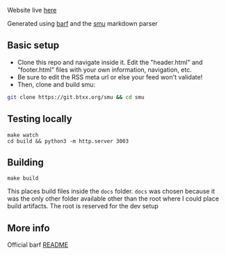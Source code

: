Website live [here](https://s1dsq.github.io/)

Generated using [barf](https://barf.btxx.org/) and the
[smu](https://git.btxx.org/smu) markdown parser

## Basic setup
- Clone this repo and navigate inside it. Edit the "header.html" and
  "footer.html" files with your own information, navigation, etc.
- Be sure to edit the RSS meta url or else your feed won't validate!
- Then, clone and build smu:
```sh
git clone https://git.btxx.org/smu && cd smu
```

## Testing locally
```
make watch
cd build && python3 -m http.server 3003
```

## Building
```
make build
```
This places build files inside the `docs` folder. `docs` was chosen because it
was the only other folder available other than the root where I could place
build artifacts. The root is reserved for the dev setup

## More info
Official barf [README](https://git.btxx.org/barf/about/)
